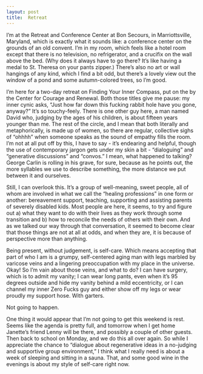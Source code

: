 ```yaml
---
layout: post
title:  Retreat
---
```

I’m at the Retreat and Conference Center at Bon Secours, in Marriottsville, Maryland, which is exactly what it sounds like: a conference center on the grounds of an old convent. I’m in my room, which feels like a hotel room except that there is no television, no refrigerator, and a crucifix on the wall above the bed. (Why does it always have to go there? It’s like having a medal to St. Theresa on your pants zipper.) There’s also no art or wall hangings of any kind, which I find a bit odd, but there’s a lovely view out the window of a pond and some autumn-colored trees, so I’m good.

I’m here for a two-day retreat on Finding Your Inner Compass, put on the by the Center for Courage and Renewal. Both those titles give me pause: my inner cynic asks, “Just how far down this fucking rabbit hole have you gone, anyway?” It’s so touchy-feely. There is one other guy here, a man named David who, judging by the ages of his children, is about fifteen years younger than me. The rest of the circle, and I mean that both literally and metaphorically, is made up of women, so there are regular, collective sighs of “ohhhh” when someone speaks as the sound of empathy fills the room. I’m not at all put off by this, I have to say - it’s endearing and helpful, though the use of contemporary jargon gets under my skin a bit - “dialoguing” and “generative discussions” and “convos.” I mean, what happened to talking? George Carlin is rolling in his grave, for sure, because as he points out, the more syllables we use to describe something, the more distance we put between it and ourselves.

Still, I can overlook this. It’s a group of well-meaning, sweet people, all of whom are involved in what we call the “healing professions” in one form or another: bereavement support, teaching, supporting and assisting parents of severely disabled kids. Most people are here, it seems, to try and figure out a) what they want to do with their lives as they work through some transition and b) how to reconcile the needs of others with their own. And as we talked our way through that conversation, it seemed to become clear that those things are not at all at odds, and when they are, it is because of perspective more than anything.

Being present, without judgement, is self-care. Which means accepting that part of who I am is a grumpy, self-centered aging man with legs marbled by varicose veins and a lingering preoccupation with my place in the universe. Okay! So I’m vain about those veins, and what to do? I can have surgery, which is to admit my vanity; I can wear long pants, even when it’s 95 degrees outside and hide my vanity behind a mild eccentricity, or I can channel my inner Zero Fucks guy and either show off my legs or wear proudly my support hose. With garters.

Not going to happen.

One thing it would appear that I’m not going to get this weekend is rest. Seems like the agenda is pretty full, and tomorrow when I get home Janette’s friend Lenny will be there, and possibly a couple of other guests. Then back to school on Monday, and we do this all over again. So while I appreciate the chance to “dialogue about regenerative ideas in a no-judging and supportive group environment,” I think what I really need is about a week of sleeping and sitting in a sauna. That, and some good wine in the evenings is about my style of self-care right now.
